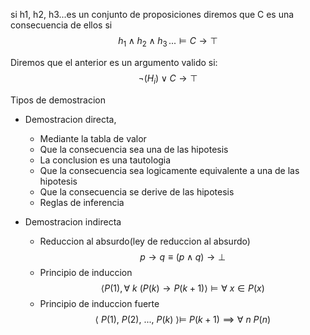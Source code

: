 

si h1, h2, h3...es un conjunto de proposiciones diremos que C es una consecuencia de ellos si
$$
h_1\wedge h_2\wedge h_3\, ...\models C \longrightarrow \top
$$

Diremos que el anterior es un argumento valido si: 
$$\neg (H_i) \vee C\longrightarrow\top$$ 


Tipos de demostracion
- Demostracion directa,
	- Mediante la tabla de valor
	- Que la consecuencia sea una de las hipotesis
	- La conclusion es una tautologia
	- Que la consecuencia sea logicamente equivalente a una de las hipotesis
	- Que la consecuencia se derive de las hipotesis
	- Reglas de inferencia



- Demostracion indirecta
	- Reduccion al absurdo(ley de reduccion al absurdo)$$p\longrightarrow q \equiv(p\wedge q)\longrightarrow \bot$$
	- Principio de induccion$$\langle P(1), \forall\ k\ (P(k)\rightarrow P(k+1)\rangle\models \forall\ x \in P(x)$$
	- Principio de induccion fuerte$$\langle\ P(1),\ P(2),\ ...,\ P(k) \ \rangle\models\ P(k+1) \implies \forall\ n\ P(n)$$


